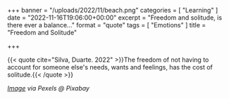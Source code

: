 +++
banner = "/uploads/2022/11/beach.png"
categories = [ "Learning" ]
date = "2022-11-16T19:06:00+00:00"
excerpt = "Freedom and solitude, is there ever a balance..."
format = "quote"
tags = [ "Emotions" ]
title = "Freedom and Solitude"

+++

{{< quote cite="Silva, Duarte. 2022" >}}The freedom of not having to account for someone else's needs, wants and feelings, has the cost of solitude.{{< /quote >}}

*[Image][1] via Pexels @ Pixabay*

[1]: https://pixabay.com/users/pexels-2286921/ "Featured Image"
